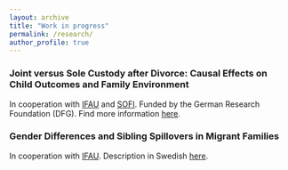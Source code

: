 ```yaml
---
layout: archive
title: "Work in progress"
permalink: /research/
author_profile: true
---
```


### Joint versus Sole Custody after Divorce: Causal Effects on Child Outcomes and Family Environment
In cooperation with [IFAU](https://www.ifau.se/en/) and [SOFI](https://www.su.se/swedish-institute-for-social-research/ ). Funded by the German Research Foundation (DFG). Find more information [here](https://www.ifo.de/en/project/2021-07-01/joint-versus-sole-custody-after-divorce-causal-effects-child-outcomes-and-family). 


### Gender Differences and Sibling Spillovers in Migrant Families
In cooperation with [IFAU](https://www.ifau.se/en/). Description in Swedish [here](https://www.ifau.se/Forskning/Pa-gang/Utbildningspolitik/hur-paverkas-barn-med-invandrarbakgrund-av-att-borja-skolan-tidigare/).
